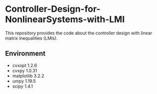# Controller-Design-for-NonlinearSystems-with-LMI
This repository provides the code about the controller design with linear matrix inequalities (LMIs).


## Environment
- cvxopt                        1.2.6              
- cvxpy                         1.0.31  
- matplotlib                    3.2.2
- umpy                          1.19.5
- scipy                         1.4.1  
